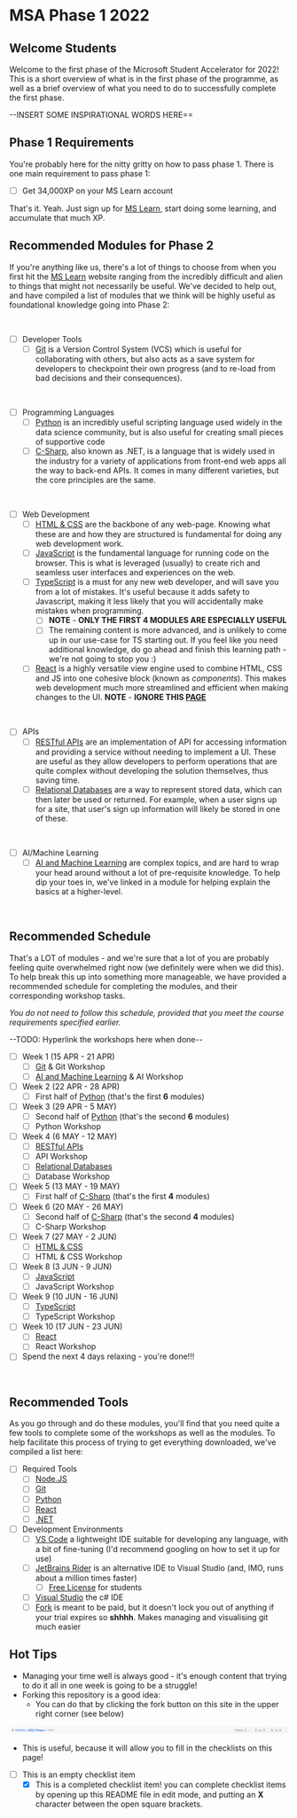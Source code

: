 # MSA Phase 1 2022

## Welcome Students
Welcome to the first phase of the Microsoft Student Accelerator for 2022! This is a short overview of what is in the first phase of the programme, as well as a brief overview of what you need to do to successfully complete the first phase.

--INSERT SOME INSPIRATIONAL WORDS HERE==

## Phase 1 Requirements
You're probably here for the nitty gritty on how to pass phase 1. There is one main requirement to pass phase 1:

- [ ] Get 34,000XP on your MS Learn account

That's it. Yeah. Just sign up for [MS Learn](https://docs.microsoft.com/en-us/learn/), start doing some learning, and accumulate that much XP.

## Recommended Modules for Phase 2
If you're anything like us, there's a lot of things to choose from when you first hit the [MS Learn](https://docs.microsoft.com/en-us/learn/) website ranging from the incredibly difficult and alien to things that might not necessarily be useful. We've decided to help out, and have compiled a list of modules that we think will be highly useful as foundational knowledge going into Phase 2:

<br>

- [ ] Developer Tools
  - [ ] [Git](https://docs.microsoft.com/en-us/learn/modules/introduction-to-github/) is a Version Control System (VCS) which is useful for collaborating with others, but also acts as a save system for developers to checkpoint their own progress (and to re-load from bad decisions and their consequences).
  
<br>

- [ ] Programming Languages
  - [ ] [Python](https://docs.microsoft.com/en-us/learn/paths/beginner-python/) is an incredibly useful scripting language used widely in the data science community, but is also useful for creating small pieces of supportive code
  - [ ] [C-Sharp](https://docs.microsoft.com/en-us/learn/paths/csharp-first-steps/), also known as .NET, is a language that is widely used in the industry for a variety of applications from front-end web apps all the way to back-end APIs. It comes in many different varieties, but the core principles are the same.

<br>

- [ ] Web Development
  - [ ] [HTML & CSS](https://docs.microsoft.com/en-us/learn/modules/build-simple-website/) are the backbone of any web-page. Knowing what these are and how they are structured is fundamental for doing any web development work.
  - [ ] [JavaScript](https://docs.microsoft.com/en-us/learn/paths/web-development-101/) is the fundamental language for running code on the browser. This is what is leveraged (usually) to create rich and seamless user interfaces and experiences on the web.
  - [ ] [TypeScript](https://docs.microsoft.com/en-us/learn/paths/build-javascript-applications-typescript/) is a must for any new web developer, and will save you from a lot of mistakes. It's useful because it adds safety to Javascript, making it less likely that you will accidentally make mistakes when programming.
    - [ ] **NOTE** - **ONLY THE FIRST 4 MODULES ARE ESPECIALLY USEFUL**
    - [ ] The remaining content is more advanced, and is unlikely to come up in our use-case for TS starting out. If you feel like you need additional knowledge, do go ahead and finish this learning path - we're not going to stop you :) 
  - [ ] [React](https://docs.microsoft.com/en-us/learn/paths/react/) is a highly versatile view engine used to combine HTML, CSS and JS into one cohesive block (known as *components*). This makes web development much more streamlined and efficient when making changes to the UI.
    **NOTE** - **IGNORE THIS [PAGE](https://docs.microsoft.com/en-us/learn/modules/react-states-events/4-events)**

<br>

- [ ] APIs
  - [ ] [RESTful APIs](https://docs.microsoft.com/en-us/learn/modules/build-web-api-minimal-api/) are an implementation of API for accessing information and providing a service without needing to implement a UI. These are useful as they allow developers to perform operations that are quite complex without developing the solution themselves, thus saving time.
  - [ ] [Relational Databases](https://docs.microsoft.com/en-us/learn/modules/explore-relational-data-offerings/) are a way to represent stored data, which can then later be used or returned. For example, when a user signs up for a site, that user's sign up information will likely be stored in one of these.

<br>

- [ ] AI/Machine Learning
  - [ ] [AI and Machine Learning](https://docs.microsoft.com/en-us/learn/paths/get-started-with-artificial-intelligence-on-azure/) are complex topics, and are hard to wrap your head around without a lot of pre-requisite knowledge. To help dip your toes in, we've linked in a module for helping explain the basics at a higher-level.

<br>

## Recommended Schedule
That's a LOT of modules - and we're sure that a lot of you are probably feeling quite overwhelmed right now (we definitely were when we did this). To help break this up into something more manageable, we have provided a recommended schedule for completing the modules, and their corresponding workshop tasks.

*You do not need to follow this schedule, provided that you meet the course requirements specified earlier.*

--TODO: Hyperlink the workshops here when done--

- [ ] Week 1 (15 APR - 21 APR)
  - [ ] [Git](https://docs.microsoft.com/en-us/learn/modules/introduction-to-github/) & Git Workshop
  - [ ] [AI and Machine Learning](https://docs.microsoft.com/en-us/learn/paths/get-started-with-artificial-intelligence-on-azure/) & AI Workshop
- [ ] Week 2 (22 APR - 28 APR)
  - [ ] First half of [Python](https://docs.microsoft.com/en-us/learn/paths/beginner-python/) (that's the first **6** modules)
- [ ] Week 3 (29 APR - 5 MAY)
  - [ ] Second half of [Python](https://docs.microsoft.com/en-us/learn/paths/beginner-python/) (that's the second **6** modules)
  - [ ] Python Workshop
- [ ] Week 4 (6 MAY - 12 MAY)
  - [ ] [RESTful APIs](https://docs.microsoft.com/en-us/learn/modules/build-web-api-minimal-api/) 
  - [ ] API Workshop
  - [ ] [Relational Databases](https://docs.microsoft.com/en-us/learn/modules/explore-relational-data-offerings/)
  - [ ] Database Workshop
- [ ] Week 5 (13 MAY - 19 MAY)
  - [ ] First half of [C-Sharp](https://docs.microsoft.com/en-us/learn/paths/csharp-first-steps/) (that's the first **4** modules)
- [ ] Week 6 (20 MAY - 26 MAY)
  - [ ] Second half of [C-Sharp](https://docs.microsoft.com/en-us/learn/paths/csharp-first-steps/) (that's the second **4** modules)
  - [ ] C-Sharp Workshop
- [ ] Week 7 (27 MAY - 2 JUN)
  - [ ] [HTML & CSS](https://docs.microsoft.com/en-us/learn/modules/build-simple-website/)
  - [ ] HTML & CSS Workshop
- [ ] Week 8 (3 JUN - 9 JUN)
  - [ ] [JavaScript](https://docs.microsoft.com/en-us/learn/paths/web-development-101/)
  - [ ] JavaScript Workshop
- [ ] Week 9 (10 JUN - 16 JUN)
  - [ ] [TypeScript](https://docs.microsoft.com/en-us/learn/paths/build-javascript-applications-typescript/)
  - [ ] TypeScript Workshop
- [ ] Week 10 (17 JUN - 23 JUN)
  - [ ] [React](https://docs.microsoft.com/en-us/learn/paths/react/)
  - [ ] React Workshop
- [ ] Spend the next 4 days relaxing - you're done!!!

<br>

## Recommended Tools
As you go through and do these modules, you'll find that you need quite a few tools to complete some of the workshops as well as the modules. To help facilitate this process of trying to get everything downloaded, we've compiled a list here:

- [ ] Required Tools
  - [ ] [Node.JS](https://nodejs.org/en/)
  - [ ] [Git](https://git-scm.com/)
  - [ ] [Python](https://www.python.org/downloads/)
  - [ ] [React](https://reactjs.org/docs/create-a-new-react-app.html)
  - [ ] [.NET](https://dotnet.microsoft.com/en-us/download)
- [ ] Development Environments
  - [ ] [VS Code](https://code.visualstudio.com/) a lightweight IDE suitable for developing any language, with a bit of fine-tuning (I'd recommend googling on how to set it up for use)
  - [ ] [JetBrains Rider](https://www.jetbrains.com/rider/) is an alternative IDE to Visual Studio (and, IMO, runs about a million times faster)
    - [ ] [Free License](https://www.jetbrains.com/community/education/#students) for students
  - [ ] [Visual Studio](https://visualstudio.microsoft.com/vs/community/) the c# IDE
  - [ ] [Fork](https://git-fork.com/) is meant to be paid, but it doesn't lock you out of anything if your trial expires so **shhhh**. Makes managing and visualising git much easier

## Hot Tips
* Managing your time well is always good - it's enough content that trying to do it all in one week is going to be a struggle!
* Forking this repository is a good idea:
    * You can do that by clicking the fork button on this site in the upper right corner (see below)

![picture 1](images/5e847b634669abbf90bac813242e2a212dde2b23f539ffcd7753ced26ef14b32.png)

* This is useful, because it will allow you to fill in the checklists on this page!

- [ ] This is an empty checklist item
  - [X] This is a completed checklist item! you can complete checklist items by opening up this README file in edit mode, and putting an **X** character between the open square brackets.